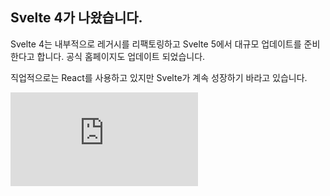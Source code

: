 ## Svelte 4가 나왔습니다.

Svelte 4는 내부적으로 레거시를 리팩토링하고 Svelte 5에서 대규모 업데이트를 준비한다고 합니다. 공식 홈페이지도 업데이트 되었습니다.

직업적으로는 React를 사용하고 있지만 Svelte가 계속 성장하기 바라고 있습니다.

<iframe class="codepen" src="https://www.youtube.com/embed/kMlkCYL9qo0" title="Svelte Origins: A JavaScript Documentary" frameborder="0" allow="accelerometer; autoplay; clipboard-write; encrypted-media; gyroscope; picture-in-picture; web-share" allowfullscreen></iframe>
